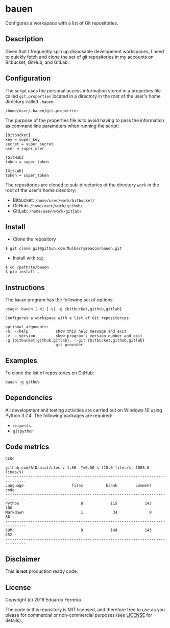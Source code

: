 # bauen

Configures a workspace with a list of Git repositories.

## Description

Given that I frequently spin up disposable development workspaces, I need to
quickly fetch and clone the set of git repositories in my accounts on Bitbucket,
GitHub, and GitLab.

## Configuration

The script uses the personal access information stored in a properties file
called `git.properties` located in a directory in the root of the user's home
directory called `.bauen`:

```
/home/user/.bauen/git.properties
```

The purpose of the properties file is to avoid having to pass the information as
command line parameters when running the script:

```
[Bitbucket]
key = super_key
secret = super_secret
user = super_user

[GitHub]
token = super_token

[GitLab]
token = super_token
```

The repositories are cloned to sub-directories of the directory `work` in the
root of the user's home directory:

* Bitbucket: `/home/user/work/bitbucket/`
* GitHub: `/home/user/work/github/`
* GitLab: `/home/user/work/gitlab/`

## Install

* Clone the repository

```
$ git clone git@github.com:MulberryBeacon/bauen.git
```

* Install with `pip`

```
$ cd /path/to/bauen
$ pip install .
```

## Instructions

The `bauen` program has the following set of options:

    usage: bauen [-h] [-v] -g {bitbucket,github,gitlab}

    Configures a workspace with a list of Git repositories.

    optional arguments:
    -h, --help            show this help message and exit
    -v, --version         show program's version number and exit
    -g {bitbucket,github,gitlab}, --git {bitbucket,github,gitlab}
                          git provider

## Examples

To clone the list of repositories on GitHub:

    bauen -g github

## Dependencies

All development and testing activities are carried out on Windows 10 using
Python 3.7.4. The following packages are required:

* `requests`
* `gitpython`

## Code metrics

`CLOC`

    github.com/AlDanial/cloc v 1.80  T=0.50 s (18.0 files/s, 1088.0 lines/s)
    -------------------------------------------------------------------------------
    Language                     files          blank        comment           code
    -------------------------------------------------------------------------------
    Python                           8            115            143            186
    Markdown                         1             34              0             66
    -------------------------------------------------------------------------------
    SUM:                             9            149            143            252
    -------------------------------------------------------------------------------

## Disclaimer

This **is not** production ready code.

## License

Copyright (c) 2019 Eduardo Ferreira

The code in this repository is MIT licensed, and therefore free to use as you
please for commercial or non-commercial purposes (see [LICENSE](LICENSE) for
details).
